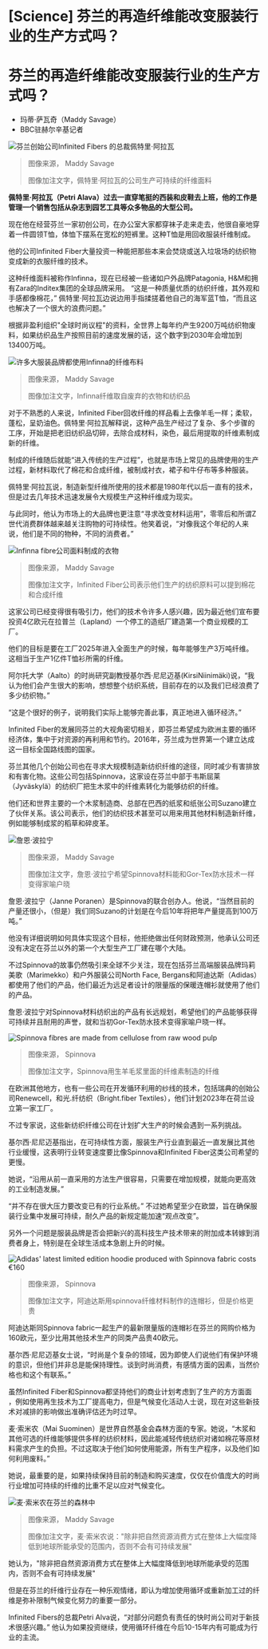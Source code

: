 # [Science] 芬兰的再造纤维能改变服装行业的生产方式吗？

#  芬兰的再造纤维能改变服装行业的生产方式吗？

  * 玛蒂·萨瓦奇（Maddy Savage） 
  * BBC驻赫尔辛基记者 


![芬兰创始公司Infinited Fibers 的总裁佩特里·阿拉瓦](_126606329_petrialavainfinitedfiberswithsomeclothesmadebyinfinnafibre.jpg)

> 图像来源，  Maddy Savage
>
> 图像加注文字，佩特里·阿拉瓦的公司生产可持续的纤维面料

**佩特里·阿拉瓦（Petri Alava）过去一直穿笔挺的西装和皮鞋去上班，他的工作是管理一个销售包括从杂志到园艺工具等众多物品的大型公司。**

现在他在经营芬兰一家初创公司，在办公室大家都穿袜子走来走去，他很自豪地穿着一件圆领T恤，体恤下摆系在宽松的短裤里。这种T恤是用回收服装纤维制成。

他的公司Infinited Fiber大量投资一种能把那些本来会焚烧或送入垃圾场的纺织物变成新的衣服纤维的技术。

这种纤维面料被称作Infinna，现在已经被一些诸如户外品牌Patagonia, H&M和拥有Zara的Inditex集团的全球品牌采用。 “这是一种质量优质的纺织纤维，其外观和手感都像棉花，” 佩特里·阿拉瓦边说边用手指揉搓着他自己的海军蓝T恤，“而且这也解决了一个很大的浪费问题。”

根据非盈利组织"全球时尚议程"的资料，全世界上每年约产生9200万吨纺织物废料，如果纺织品生产按照目前的速度发展的话，这个数字到2030年会增加到13400万吨。

![许多大服装品牌都使用Infinna的纤维布料](_126606332_petrialavainfinitedfiberswiththefibre.jpg)

> 图像来源，  Maddy Savage
>
> 图像加注文字，Infinna纤维取自废弃的衣物和纺织品

对于不熟悉的人来说，Infinited Fiber回收纤维的样品看上去像羊毛一样；柔软，蓬松，呈奶油色。佩特里·阿拉瓦解释说，这种产品生产经过了复杂、多个步骤的工序，开始是把老旧纺织品切碎，去除合成材料，染色，最后用提取的纤维素制成新的纤维。

制成的纤维随后就能“进入传统的生产过程”，也就是市场上常见的品牌使用的生产过程，新材料取代了棉花和合成纤维，被制成衬衣，裙子和牛仔布等多种服装。

佩特里·阿拉瓦说，制造新型纤维所使用的技术都是1980年代以后一直有的技术，但是过去几年技术迅速发展令大规模生产这种纤维成为现实。

与此同时，他认为市场上的大品牌也更注意“寻求改变材料运用”，零零后和所谓Z世代消费群体越来越关注购物的可持续性。他笑着说，“对像我这个年纪的人来说，他们是不同的物种，不同的消费者。”

![Infinna fibre公司面料制成的衣物](_126607386_infinitedfibersclothesexamples.jpg)

> 图像来源，  Maddy Savage
>
> 图像加注文字，Infinited Fiber公司表示他们生产的纺织原料可以提到棉花和合成纤维

这家公司已经变得很有吸引力，他们的技术令许多人感兴趣，因为最近他们宣布要投资4亿欧元在拉普兰（Lapland）一个停工的造纸厂建造第一个商业规模的工厂。

他们的目标是要在工厂2025年进入全面生产的时候，每年能够生产3万吨纤维。这相当于生产1亿件T恤衫所需的纤维。

阿尔托大学（Aalto）的时尚研究副教授基尔西·尼尼迈基(KirsiNiinimäki)说，“我认为他们会产生很大的影响，想想整个纺织系统，目前存在的以及我们已经浪费了多少纺织物。”

“这是个很好的例子，说明我们实际上能够完善此事，真正地进入循环经济。”

Infinited Fiber的发展同芬兰的大视角密切相关，即芬兰希望成为欧洲主要的循环经济体，集中于对资源的再利用和节约。2016年，芬兰成为世界第一个建立达成这一目标全国路线图的国家。

芬兰其他几个创始公司也在寻求大规模制造新纺织纤维的途径，同时减少有害排放和有害化物。这些公司包括Spinnova，这家设在芬兰中部于韦斯屈莱（Jyväskylä）的纺织厂把生木浆中的纤维素转化为能够纺织的纤维。

他们还和世界主要的一个木浆制造商、总部在巴西的纸浆和纸张公司Suzano建立了伙伴关系。该公司表示，他们的纺织技术甚至可以用来用其他材料制造新纤维，例如能够制成浆的稻草和碎皮革。

![詹恩·波拉宁](_126607390_janneporanenspinnova.jpg)

> 图像来源，  Maddy Savage
>
> 图像加注文字，詹恩·波拉宁希望Spinnova材料能和Gor-Tex防水技术一样变得家喻户晓

詹恩·波拉宁（Janne Poranen）是Spinnova的联合创办人。他说，“当然目前的产量还很小，（但是）我们同Suzano的计划是在今后10年将把年产量提高到100万吨。”

他没有详细说明如何具体实现这个目标，他拒绝做出任何财政预测，他承认公司还没有决定在芬兰以外的第一个大型生产工厂建在哪个大陆。

不过Spinnova的故事仍然吸引来全球不少关注，现在包括芬兰高端服装品牌玛莉美歌（Marimekko）和户外服装公司North Face, Bergans和阿迪达斯（Adidas）都使用了他们的产品，他们最近为远足者设计的限量版的保暖连帽衫就使用了他们的产品。

詹恩·波拉宁对Spinnova材料纺织出的产品有长远规划，希望他们的产品能够获得可持续并且耐用的声誉，就和当初Gor-Tex防水技术变得家喻户晓一样。

![Spinnova fibres are made from cellulose from raw wood pulp](_126607463_s8a3621.jpg)

> 图像来源，  Spinnova
>
> 图像加注文字，Spinnova用生羊毛浆里面的纤维素制造的纤维

在欧洲其他地方，也有一些公司在开发循环利用的纱线的技术，包括瑞典的创始公司Renewcell，和光.纤纺织（Bright.fiber Textiles），他们计划2023年在荷兰设立第一家工厂。

不过专家说，这些新纺织纤维公司在计划扩大生产的时候会遇到一系列挑战。

基尔西·尼尼迈基指出，在可持续性方面，服装生产行业直到最近一直发展比其他行业缓慢，这表明行业转变速度要比像Spinnova和Infinited Fiber这类公司希望的更慢。

她说，“沿用从前一直采用的方法生产很容易，只需要在增加规模，就能向更高效的工业制造发展。”

“并不存在很大压力要改变已有的行业系统。” 不过她希望至少在欧盟，旨在确保服装行业集中发展可持续，耐久产品的新规定能加速“观点改变”。

另外一个问题是服装品牌是否会把新兴的高科技生产技术带来的附加成本转嫁到消费者身上，特别是在全球生活成本急剧上升的时候。

![Adidas' latest limited edition hoodie produced with Spinnova fabric costs €160](_126607461_2022_adidas_terrex_hs1_spinnova_female_1.jpg)

> 图像来源，  Spinnova
>
> 图像加注文字，阿迪达斯用spinnova纤维材料制作的连帽衫，但是价格更贵

阿迪达斯同Spinnova fabric一起生产的最新限量版的连帽衫在芬兰的网购价格为160欧元，至少比用其他技术生产的同类产品贵40欧元。

基尔西·尼尼迈基女士说，“时尚是个复杂的领域，因为即使人们说他们有保护环境的意识，但他们并非总是能保持理性。谈到时尚消费，有感情方面的因素，当然价格也和这个有联系。”

虽然Infinited Fiber和Spinnova都坚持他们的商业计划考虑到了生产的方方面面 ，例如使用再生技术为工厂提高电力，但是气候变化活动人士说，现在对这些新技术对减排的影响做出准确评估还为时过早。

麦·索米农（Mai Suominen）是世界自然基金会森林方面的专家。她说，“木浆和其他可选的纤维能够提供多样的纺织材料，因此能减轻传统纺织对诸如棉花等原材料需求产生的负担。不过这取决于他们如何使用能源，所有生产程序，以及他们如何利用废料。”

她说，最重要的是，如果持续保持目前的制造和购买速度，仅仅在价值庞大的时尚行业增加可持续的纤维的比重不足以应对气候变化。

![麦·索米农在芬兰的森林中](_126606327_maisuomineninafinnishforest.jpg)

> 图像来源，  Maddy Savage
>
> 图像加注文字，麦·索米农说："除非把自然资源消费方式在整体上大幅度降低到地球所能承受的范围内，否则不会有可持续发展"

她认为，"除非把自然资源消费方式在整体上大幅度降低到地球所能承受的范围内，否则不会有可持续发展"

但是在芬兰的纤维行业存在一种乐观情绪，即认为增加使用循环或重新加工过的纤维是弥补限制气候变化努力的重要一部分。

Infinited Fibers的总裁Petri Alva说，“对部分问题负有责任的快时尚公司对于新技术很感兴趣。” 他认为如果投资继续，使用循环纤维在今后10-15年内有可能成为行业的主流。


